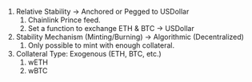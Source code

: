 1. Relative Stability -> Anchored or Pegged to USDollar 
   1. Chainlink Prince feed.
   2. Set a function to exchange ETH & BTC -> USDollar
2. Stability Mechanism (Minting/Burning) -> Algorithmic (Decentralized) 
   1. Only possible to mint with enough collateral.
3. Collateral Type: Exogenous (ETH, BTC, etc.) 
    1. wETH
    2. wBTC